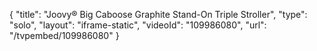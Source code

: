 {
    "title": "Joovy&reg; Big Caboose Graphite Stand-On Triple Stroller",
    "type": "solo",
    "layout": "iframe-static",
    "videoId": "109986080",
    "url": "\/tvpembed\/109986080"
}